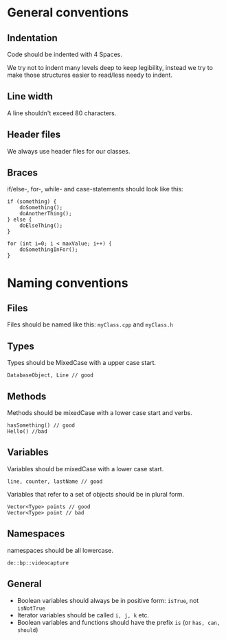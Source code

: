 # General conventions

## Indentation
Code should be indented with 4 Spaces.

We try not to indent many levels deep to keep legibility, instead we try to make those structures easier to read/less needy to indent.

## Line width
A line shouldn't exceed 80 characters.

## Header files

We always use header files for our classes.

## Braces

if/else-, for-, while- and case-statements should look like this:

    if (something) {
        doSomething();
        doAnotherThing();
    } else {
        doElseThing();
    }
    
    for (int i=0; i < maxValue; i++) {
        doSomethingInFor();
    }

# Naming conventions

## Files

Files should be named like this: `myClass.cpp` and `myClass.h`

## Types
Types should be MixedCase with a upper case start.

    DatabaseObject, Line // good

## Methods
Methods should be mixedCase with a lower case start and verbs.

    hasSomething() // good
    Hello() //bad

## Variables
Variables should be mixedCase with a lower case start.

    line, counter, lastName // good

Variables that refer to a set of objects should be in plural form.

    Vector<Type> points // good
    Vector<Type> point // bad

## Namespaces
namespaces should be all lowercase.

    de::bp::videocapture
## General
- Boolean variables should always be in positive form: `isTrue`, not `isNotTrue`
- Iterator variables should be called `i, j, k` etc.
- Boolean variables and functions should have the prefix `is` (or `has, can, should`)

